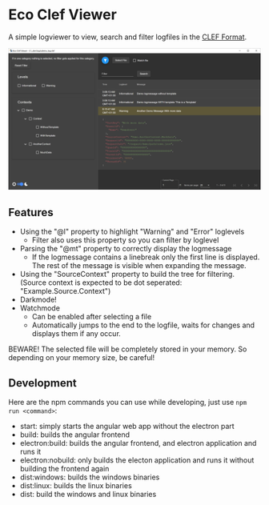 # Eco Clef Viewer
A simple logviewer to view, search and filter logfiles in the [CLEF Format](https://clef-json.org/).

![Screenshot with list, open item and expanded filter](demo_screenshot.png)

## Features
- Using the "@l" property to highlight "Warning" and "Error" loglevels
  - Filter also uses this property so you can filter by loglevel
- Parsing the "@mt" property to correctly display the logmessage
  - If the logmessage contains a linebreak only the first line is displayed. The rest of the message is visible when expanding the message.
- Using the "SourceContext" property to build the tree for filtering. (Source context is expected to be dot seperated: "Example.Source.Context")
- Darkmode!
- Watchmode
  - Can be enabled after selecting a file
  - Automatically jumps to the end to the logfile, waits for changes and displays them if any occur.

BEWARE! The selected file will be completely stored in your memory. So depending on your memory size, be careful!

## Development
Here are the npm commands you can use while developing, just use `npm run <command>`:
- start: simply starts the angular web app without the electron part
- build: builds the angular frontend
- electron:build: builds the angular frontend, and electron application and runs it
- electron:nobuild: only builds the electon application and runs it without building the frontend again
- dist:windows: builds the windows binaries
- dist:linux: builds the linux binaries
- dist: build the windows and linux binaries